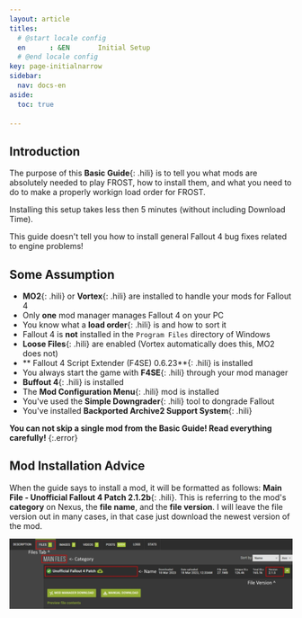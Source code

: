 ```yaml
---
layout: article
titles:
  # @start locale config
  en      : &EN       Initial Setup
  # @end locale config
key: page-initialnarrow
sidebar:
  nav: docs-en
aside:
  toc: true

---
```


## Introduction
The purpose of this **Basic Guide**{: .hili} is to tell you what mods are absolutely needed to play FROST, how to install them, and what you need to do to make a properly workign load order for FROST.

Installing this setup takes less then 5 minutes (without including Download Time).

This guide doesn't tell you how to install general Fallout 4 bug fixes related to engine problems!

## Some Assumption
* **MO2**{: .hili} or **Vortex**{: .hili} are installed to handle your mods for Fallout 4
* Only **one** mod manager manages Fallout 4 on your PC
* You know what a **load order**{: .hili} is and how to sort it
* Fallout 4 is **not** installed in the `Program Files` directory of Windows
* **Loose Files**{: .hili} are enabled (Vortex automatically does this, MO2 does not)
* ** Fallout 4 Script Extender (F4SE) 0.6.23**{: .hili} is installed
* You always start the game with **F4SE**{: .hili} through your mod manager
* **Buffout 4**{: .hili} is installed
* The **Mod Configuration Menu**{: .hili} mod is installed
* You've used the **Simple Downgrader**{: .hili} tool to dongrade Fallout 
* You've installed **Backported Archive2 Support System**{: .hili}


**You can not skip a single mod from the Basic Guide! Read everything carefully!**
{:.error}

## Mod Installation Advice

When the guide says to install a mod, it will be formatted as follows: **Main File - Unofficial Fallout 4 Patch 2.1.2b**{: .hili}. This is referring to the mod's **category** on Nexus, the **file name**, and the **file version**.  I will leave the file version out in many cases, in that case just download the newest version of the mod. 

![Image of UFOP4 Files Section](./assets/images/download_example.webp "Image of UFOP4 Files Section")
